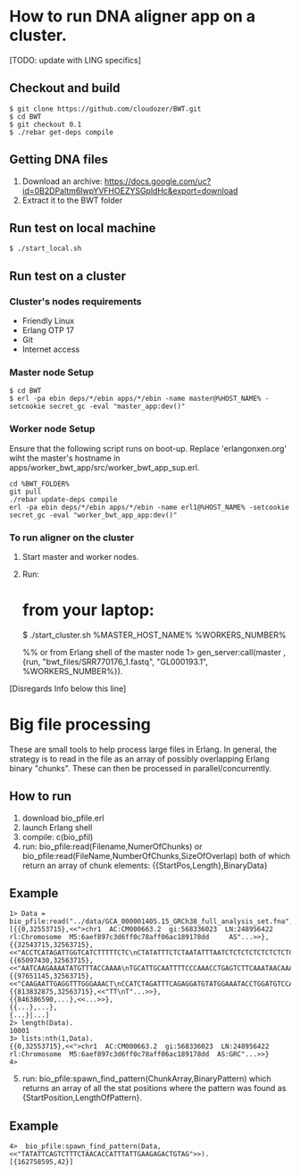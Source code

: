 
# How to run DNA aligner app on a cluster.

[TODO: update with LING specifics]

## Checkout and build
	$ git clone https://github.com/cloudozer/BWT.git
	$ cd BWT
	$ git checkout 0.1
	$ ./rebar get-deps compile
	
## Getting DNA files
1. Download an archive: https://docs.google.com/uc?id=0B2DPaltm6IwpYVFHOEZYSGpldHc&export=download
2. Extract it to the BWT folder
	
## Run test on local machine
	$ ./start_local.sh

## Run test on a cluster

### Cluster's nodes requirements
* Friendly Linux
* Erlang OTP 17
* Git
* Internet access

### Master node Setup

	$ cd BWT
	$ erl -pa ebin deps/*/ebin apps/*/ebin -name master@%HOST_NAME% -setcookie secret_gc -eval "master_app:dev()"

### Worker node Setup

Ensure that the following script runs on boot-up. Replace 'erlangonxen.org' wiht the master's hostname in apps/worker_bwt_app/src/worker_bwt_app_sup.erl.

	cd %BWT_FOLDER%
	git pull
	./rebar update-deps compile
	erl -pa ebin deps/*/ebin apps/*/ebin -name erl1@%HOST_NAME% -setcookie secret_gc -eval "worker_bwt_app_app:dev()"

### To run aligner on the cluster
1. Start master and worker nodes.
2. Run:

	# from your laptop:
	$ ./start_cluster.sh %MASTER_HOST_NAME% %WORKERS_NUMBER%
	
	%% or from Erlang shell of the master node
	1> gen_server:call(master , {run, "bwt_files/SRR770176_1.fastq", "GL000193.1", %WORKERS_NUMBER%}).

[Disregards Info below this line]

# Big file processing 

These are small tools to help process large files in Erlang.  In general, the strategy is to read in the file as an array of possibly overlapping Erlang binary "chunks".  These can then be processed in parallel/concurrently.

## How to run
1. download bio_pfile.erl
2. launch Erlang shell
3. compile: c(bio_pfil)
4. run: bio_pfile:read(Filename,NumerOfChunks) or bio_pfile:read(FileName,NumberOfChunks,SizeOfOverlap)
        both of which return an array of chunk elements: {{StartPos,Length},BinaryData}

## Example

    1> Data = bio_pfile:read("../data/GCA_000001405.15_GRCh38_full_analysis_set.fna",10000).
    [{{0,32553715},<<">chr1  AC:CM000663.2  gi:568336023  LN:248956422  rl:Chromosome  M5:6aef897c3d6ff0c78aff06ac189178dd     AS"...>>},
    {{32543715,32563715},<<"ACCTCATAGATTGGTCATCTTTTTCTC\nCTATATTTCTCTAATATTTAATCTCTCTCTCTCTCTCTCTTTGTATGTGCATTGCCTTTGGAGAGATTTC\nC"...>>},
    {{65097430,32563715},<<"AATCAAGAAAATATGTTTACCAAAA\nTGCATTGCAATTTTCCCAAACCTGAGTCTTCAAATAACAAACATGAACTTATAGGTACTGTGAACTAGAA"...>>},
    {{97651145,32563715},<<"CAAGAATTGAGGTTTGGGAAACT\nCCATCTAGATTTCAGAGGATGTATGGAAATACCTGGATGTCCAGGCAGTAGTTTGCTGCAAGGGTGTG"...>>},
    {{813832875,32563715},<<"TT\nT"...>>},
    {{846386590,...},<<...>>},
    {{...},...},
    {...}|...]
    2> length(Data).                                                                        
    10001
    3> lists:nth(1,Data).                                                                   
    {{0,32553715},<<">chr1  AC:CM000663.2  gi:568336023  LN:248956422  rl:Chromosome  M5:6aef897c3d6ff0c78aff06ac189178dd  AS:GRC"...>>}
    4>  


5. run: bio_pfile:spawn_find_pattern(ChunkArray,BinaryPattern) which returns an array of all the stat positions where the pattern was found as {StartPosition,LengthOfPattern}.

## Example

    4>  bio_pfile:spawn_find_pattern(Data,<<"TATATTCAGTCTTTCTAACACCATTTATTGAAGAGACTGTAG">>).
    [{162758595,42}]
